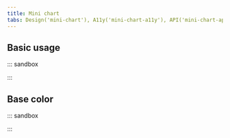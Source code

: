 ```yaml
---
title: Mini chart
tabs: Design('mini-chart'), A11y('mini-chart-a11y'), API('mini-chart-api'), Example('mini-chart-code'), Changelog('mini-chart-changelog')
---
```


## Basic usage

::: sandbox

<script lang="tsx">
  export Demo from './examples/basic_usage.tsx';
</script>

:::

## Base color

::: sandbox

<script lang="tsx">
  export Demo from './examples/base_color.tsx';
</script>

:::